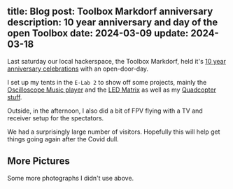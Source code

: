 title: Blog
post: Toolbox Markdorf anniversary
description: 10 year anniversary and day of the open Toolbox
date: 2024-03-09
update: 2024-03-18
---

Last saturday our local hackerspace, the Toolbox Markdorf, held it's [10 year anniversary celebrations](https://toolbox-bodensee.de/blog/recap-tag-der-offenen-toolbox/) with an open-door-day.

<!--%
lightgallery([
    [ "https://www.youtube.com/watch?v=W0bIb0fHymg", "FPV flights with LX5 at Toolbox Markdorf" ],
])
%-->

I set up my tents in the `E-Lab 2` to show off some projects, mainly the [Oscilloscope Music player](osci_music_player.html) and the [LED Matrix](ledmatrix_v2.html) as well as my [Quadcopter stuff](quadcopters.html).

<!--%
lightgallery([
    [ "img/toolbox10_1.jpg", "© 2024 Falko." ],
    [ "img/toolbox10_2.jpg", "© 2024 Falko." ],
    [ "img/toolbox10_3.jpg", "© 2024 Falko." ],
])
%-->

Outside, in the afternoon, I also did a bit of FPV flying with a TV and receiver setup for the spectators.

<!--%
lightgallery([
    [ "img/toolbox10_4.jpg", "© 2024 Falko." ],
    [ "img/toolbox10_9.jpg", "© 2024 Falko." ],
    [ "img/toolbox10_14.jpg", "© 2024 Falko." ],
])
%-->

We had a surprisingly large number of visitors.
Hopefully this will help get things going again after the Covid dull.

## More Pictures
<a class="anchor" name="more_pictures"></a>

<div class="collapse">Some more photographs I didn't use above.</div>
<div class="collapsecontent">
<!--%
lightgallery([
    [ "img/toolbox10_5.jpg", "© 2024 Falko." ],
    [ "img/toolbox10_6.jpg", "© 2024 Falko." ],
    [ "img/toolbox10_7.jpg", "© 2024 Falko." ],
    [ "img/toolbox10_8.jpg", "© 2024 Falko." ],
    [ "img/toolbox10_10.jpg", "© 2024 Falko." ],
    [ "img/toolbox10_11.jpg", "© 2024 Falko." ],
    [ "img/toolbox10_12.jpg", "© 2024 Falko." ],
    [ "img/toolbox10_13.jpg", "© 2024 Falko." ],
    [ "img/toolbox10_15.jpg", "© 2024 Falko." ],
])
%-->
</div>
